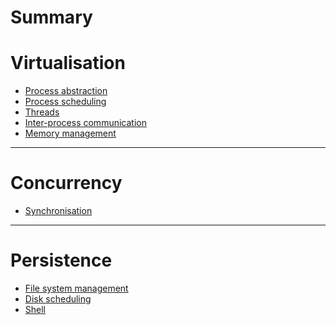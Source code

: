 # Summary

# Virtualisation

- [Process abstraction]()
- [Process scheduling]()
- [Threads](./threads.md)
- [Inter-process communication]()
- [Memory management](./memory_management.md)

---

# Concurrency
- [Synchronisation]()

---

# Persistence

- [File system management](./file_system_management.md)
- [Disk scheduling]()
- [Shell](./shell.md)
